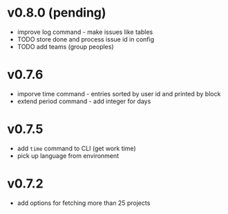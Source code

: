 
# v0.8.0 (pending)

 - improve log command - make issues like tables
 - TODO store done and process issue id in config
 - TODO add teams (group peoples)

# v0.7.6

 - imporve time command - entries sorted by user id and printed by block
 - extend period command - add integer for days

# v0.7.5

 - add `time` command to CLI (get work time)
 - pick up language from environment

# v0.7.2

 - add options for fetching more than 25 projects
